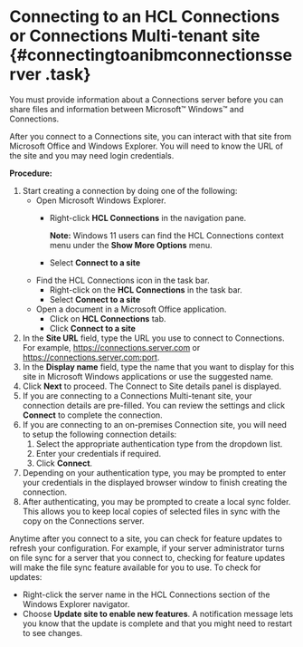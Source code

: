 # Connecting to an HCL Connections or Connections Multi-tenant site {#connectingtoanibmconnectionsserver .task}

You must provide information about a Connections server before you can share files and information between Microsoft™ Windows™ and Connections.

After you connect to a Connections site, you can interact with that site from Microsoft Office and Windows Explorer. You will need to know the URL of the site and you may need login credentials.

**Procedure:**

1.  Start creating a connection by doing one of the following:
    -   Open Microsoft Windows Explorer.
        -   Right-click **HCL Connections** in the navigation pane.

            **Note:** Windows 11 users can find the HCL Connections context menu under the **Show More Options** menu.

        -   Select **Connect to a site**
    -   Find the HCL Connections icon in the task bar.
        -   Right-click on the **HCL Connections** in the task bar.
        -   Select **Connect to a site**
    -   Open a document in a Microsoft Office application.
        -   Click on **HCL Connections** tab.
        -   Click **Connect to a site**
2.  In the **Site URL** field, type the URL you use to connect to Connections. For example, https://connections.server.com or https://connections.server.com:port.
3.  In the **Display name** field, type the name that you want to display for this site in Microsoft Windows applications or use the suggested name.
4.  Click **Next** to proceed. The Connect to Site details panel is displayed.
5.  If you are connecting to a Connections Multi-tenant site, your connection details are pre-filled. You can review the settings and click **Connect** to complete the connection.
6.  If you are connecting to an on-premises Connection site, you will need to setup the following connection details:
    1.  Select the appropriate authentication type from the dropdown list.
    2.  Enter your credentials if required.
    3.  Click **Connect**.
7.  Depending on your authentication type, you may be prompted to enter your credentials in the displayed browser window to finish creating the connection.
8.  After authenticating, you may be prompted to create a local sync folder. This allows you to keep local copies of selected files in sync with the copy on the Connections server.

Anytime after you connect to a site, you can check for feature updates to refresh your configuration. For example, if your server administrator turns on file sync for a server that you connect to, checking for feature updates will make the file sync feature available for you to use. To check for updates:

-   Right-click the server name in the HCL Connections section of the Windows Explorer navigator.
-   Choose **Update site to enable new features**. A notification message lets you know that the update is complete and that you might need to restart to see changes.

